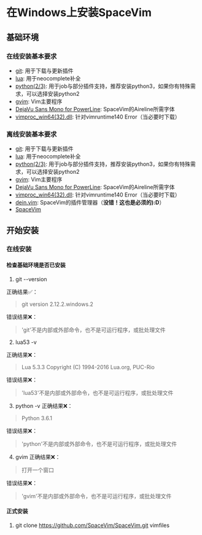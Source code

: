 # 在Windows上安装SpaceVim

## 基础环境

### 在线安装基本要求

- [git][]: 用于下载与更新插件
- [lua][]: 用于neocomplete补全
- [python(2/3)][]: 用于job与部分插件支持，推荐安装python3，如果你有特殊需求，可以选择安装python2
- [gvim][]: Vim主要程序
- [DejaVu Sans Mono for PowerLine][font-download]: SpaceVim的Aireline所需字体
- [vimproc_win64(32).dll][]: 针对vimruntime140 Error（当必要时下载）

### 离线安装基本要求

- [git][]: 用于下载与更新插件
- [lua][]: 用于neocomplete补全
- [python(2/3)][]: 用于job与部分插件支持，推荐安装python3，如果你有特殊需求，可以选择安装python2
- [gvim][]: Vim主要程序
- [DejaVu Sans Mono for PowerLine][font-download]: SpaceVim的Aireline所需字体
- [vimproc_win64(32).dll][]: 针对vimruntime140 Error（当必要时下载）
- [dein.vim][]: SpaceVim的插件管理器（**没错！这也是必须的):D**）
- [SpaceVim][SpaceVim-download]

## 开始安装

### 在线安装

#### 检查基础环境是否已安装

1. git --version

正确结果✅：
> git version 2.12.2.windows.2

错误结果❌：
> 'git'不是内部或外部命令，也不是可运行程序，或批处理文件

2. lua53 -v

正确结果❌：
> Lua 5.3.3 Copyright (C) 1994-2016 Lua.org, PUC-Rio

错误结果❌：
> 'lua53'不是内部或外部命令，也不是可运行程序，或批处理文件

3. python -v
正确结果❌：
> Python 3.6.1

错误结果❌：
> 'python'不是内部或外部命令，也不是可运行程序，或批处理文件

4. gvim
正确结果❌：
> 打开一个窗口

错误结果❌：
> 'gvim'不是内部或外部命令，也不是可运行程序，或批处理文件

#### 正式安装

1. git clone https://github.com/SpaceVim/SpaceVim.git vimfiles


[git]: https://git-scm.com/download
[lua]: http://luabinaries.sourceforge.net/download.html
[python(2/3)]: https://www.python.org/downloads
[gvim]: https://github.com/vim/vim-win32-installer/releases
[vimproc_win64(32).dll]: https://www.dllme.com/dll/download/29939/vcruntime140.dll
[font-download]: https://github.com/wsdjeg/DotFiles/blob/master/fonts/DejaVu%20Sans%20Mono%20for%20Powerline.ttf
[dein.vim]: https://github.com/Shougo/dein.vim.git
[SpaceVim-download]: https://github.com/SpaceVim/SpaceVim.git

